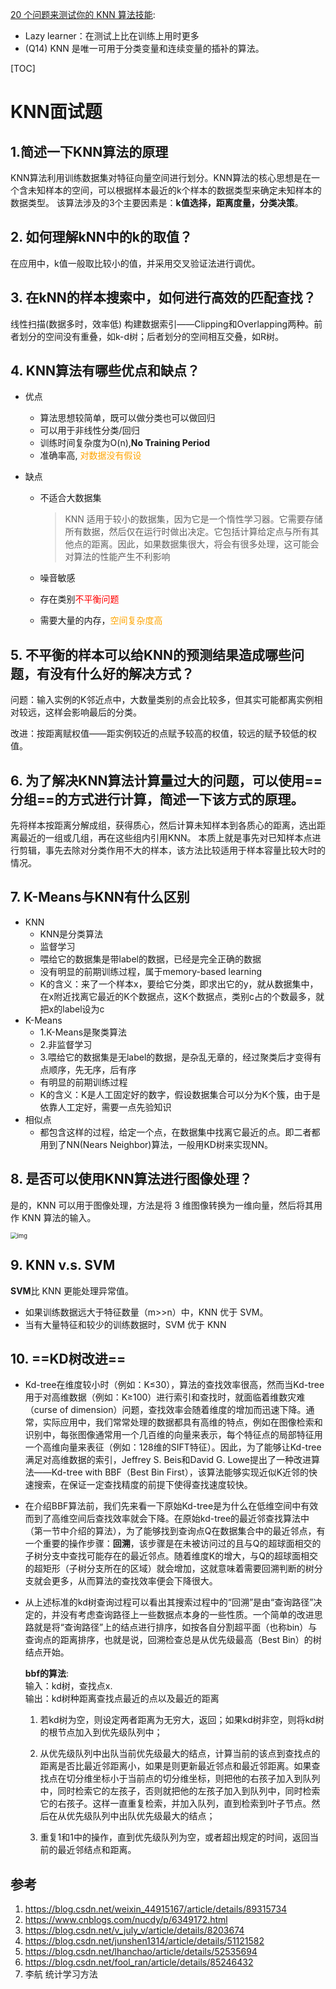 [20 个问题来测试你的 KNN 算法技能](https://www.analyticsvidhya.com/blog/2021/05/20-questions-to-test-your-skills-on-k-nearest-neighbour/):

- Lazy learner：在测试上比在训练上用时更多
- (Q14) KNN 是唯一可用于分类变量和连续变量的插补的算法。



[TOC]

# KNN面试题

## 1.简述一下KNN算法的原理

KNN算法利用训练数据集对特征向量空间进行划分。KNN算法的核心思想是在一个含未知样本的空间，可以根据样本最近的k个样本的数据类型来确定未知样本的数据类型。
该算法涉及的3个主要因素是：**k值选择，距离度量，分类决策**。

## 2. 如何理解kNN中的k的取值？

在应用中，k值一般取比较小的值，并采用交叉验证法进行调优。

## 3. 在kNN的样本搜索中，如何进行高效的匹配查找？

线性扫描(数据多时，效率低)
构建数据索引——Clipping和Overlapping两种。前者划分的空间没有重叠，如k-d树；后者划分的空间相互交叠，如R树。

## 4. KNN算法有哪些优点和缺点？

- 优点

  - 算法思想较简单，既可以做分类也可以做回归
  - 可以用于非线性分类/回归
  - 训练时间复杂度为O(n),**No Training Period**
  - 准确率高, <font color='orange'>对数据没有假设 </font>
  
- 缺点

  - 不适合大数据集
  
    > KNN 适用于较小的数据集，因为它是一个惰性学习器。它需要存储所有数据，然后仅在运行时做出决定。它包括计算给定点与所有其他点的距离。因此，如果数据集很大，将会有很多处理，这可能会对算法的性能产生不利影响
  
  - 噪音敏感
  - 存在类别<font color='red'>不平衡问题</font>
  - 需要大量的内存，<font color='orange'>空间复杂度高</font>

## 5. 不平衡的样本可以给KNN的预测结果造成哪些问题，有没有什么好的解决方式？
问题：输入实例的K邻近点中，大数量类别的点会比较多，但其实可能都离实例相对较远，这样会影响最后的分类。 

改进：按距离赋权值——距实例较近的点赋予较高的权值，较远的赋予较低的权值。

## 6. 为了解决KNN算法计算量过大的问题，可以使用==分组==的方式进行计算，简述一下该方式的原理。
先将样本按距离分解成组，获得质心，然后计算未知样本到各质心的距离，选出距离最近的一组或几组，再在这些组内引用KNN。     本质上就是事先对已知样本点进行剪辑，事先去除对分类作用不大的样本，该方法比较适用于样本容量比较大时的情况。

## 7. K-Means与KNN有什么区别

- KNN
	+ KNN是分类算法 
	+ 监督学习 
	+ 喂给它的数据集是带label的数据，已经是完全正确的数据
	+ 没有明显的前期训练过程，属于memory-based learning	
	+ K的含义：来了一个样本x，要给它分类，即求出它的y，就从数据集中，在x附近找离它最近的K个数据点，这K个数据点，类别c占的个数最多，就把x的label设为c
- K-Means
	+ 1.K-Means是聚类算法 
	+ 2.非监督学习 
	+ 3.喂给它的数据集是无label的数据，是杂乱无章的，经过聚类后才变得有点顺序，先无序，后有序
	+ 有明显的前期训练过程
	+ K的含义：K是人工固定好的数字，假设数据集合可以分为K个簇，由于是依靠人工定好，需要一点先验知识
- 相似点
	- 都包含这样的过程，给定一个点，在数据集中找离它最近的点。即二者都用到了NN(Nears Neighbor)算法，一般用KD树来实现NN。

## 8. 是否可以使用KNN算法进行图像处理？

是的，KNN 可以用于图像处理，方法是将 3 维图像转换为一维向量，然后将其用作 KNN 算法的输入。

<img src="https://lh5.googleusercontent.com/Lbz9ZfmKMnobUoxsFhcDOIzACMvw2H0QSW78oexS3OI-f9OAm_g2-ULG29zCyGkkJ0G9za07hI8J-RcOqrEPFlmD1b_EM9OqYMefNT7E4gaziIq_xAG9pvCwU5tfQTP30qnXKdaO" alt="img" style="zoom: 67%;" />



## 9. KNN v.s. SVM

**SVM**比 KNN 更能处理异常值。

- 如果训练数据远大于特征数量（m>>n）中，KNN 优于 SVM。
- 当有大量特征和较少的训练数据时，SVM 优于 KNN



## 10. ==KD树改进==  

- Kd-tree在维度较小时（例如：K≤30），算法的查找效率很高，然而当Kd-tree用于对高维数据（例如：K≥100）进行索引和查找时，就面临着维数灾难（curse of dimension）问题，查找效率会随着维度的增加而迅速下降。通常，实际应用中，我们常常处理的数据都具有高维的特点，例如在图像检索和识别中，每张图像通常用一个几百维的向量来表示，每个特征点的局部特征用一个高维向量来表征（例如：128维的SIFT特征）。因此，为了能够让Kd-tree满足对高维数据的索引，Jeffrey S. Beis和David G. Lowe提出了一种改进算法——Kd-tree with BBF（Best Bin First），该算法能够实现近似K近邻的快速搜索，在保证一定查找精度的前提下使得查找速度较快。

- 在介绍BBF算法前，我们先来看一下原始Kd-tree是为什么在低维空间中有效而到了高维空间后查找效率就会下降。在原始kd-tree的最近邻查找算法中（第一节中介绍的算法），为了能够找到查询点Q在数据集合中的最近邻点，有一个重要的操作步骤：**回溯**，该步骤是在未被访问过的且与Q的超球面相交的子树分支中查找可能存在的最近邻点。随着维度K的增大，与Q的超球面相交的超矩形（子树分支所在的区域）就会增加，这就意味着需要回溯判断的树分支就会更多，从而算法的查找效率便会下降很大。 

- 从上述标准的kd树查询过程可以看出其搜索过程中的“回溯”是由“查询路径”决定的，并没有考虑查询路径上一些数据点本身的一些性质。一个简单的改进思路就是将“查询路径”上的结点进行排序，如按各自分割超平面（也称bin）与查询点的距离排序，也就是说，回溯检查总是从优先级最高（Best Bin）的树结点开始。

  **bbf的算法**:      
  输入：kd树，查找点x.     
  输出：kd树种距离查找点最近的点以及最近的距离

  1. 若kd树为空，则设定两者距离为无穷大，返回；如果kd树非空，则将kd树的根节点加入到优先级队列中；

  2. 从优先级队列中出队当前优先级最大的结点，计算当前的该点到查找点的距离是否比最近邻距离小，如果是则更新最近邻点和最近邻距离。如果查找点在切分维坐标小于当前点的切分维坐标，则把他的右孩子加入到队列中，同时检索它的左孩子，否则就把他的左孩子加入到队列中，同时检索它的右孩子。这样一直重复检索，并加入队列，直到检索到叶子节点。然后在从优先级队列中出队优先级最大的结点；
  3. 重复1和1中的操作，直到优先级队列为空，或者超出规定的时间，返回当前的最近邻结点和距离。

## 参考
1. https://blog.csdn.net/weixin_44915167/article/details/89315734 
2. https://www.cnblogs.com/nucdy/p/6349172.html
3. https://blog.csdn.net/v_july_v/article/details/8203674 
4. https://blog.csdn.net/junshen1314/article/details/51121582
5. https://blog.csdn.net/lhanchao/article/details/52535694 
6. https://blog.csdn.net/fool_ran/article/details/85246432
7. 李航 统计学习方法

